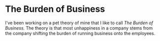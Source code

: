 # The Burden of Business

I've been working on a pet theory of mine that I like to call _The Burden of Business._ The theory is that most 
unhappiness in a company stems from the company shifting the burden of running business onto the employees. 